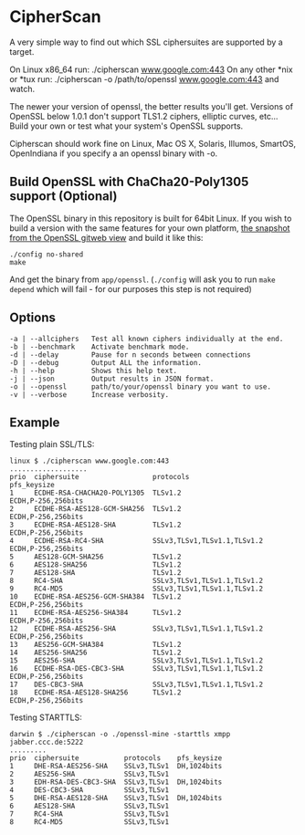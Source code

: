 CipherScan
==========
A very simple way to find out which SSL ciphersuites are supported by a target.

On Linux x86_64 run: ./cipherscan www.google.com:443
On any other *nix or *tux run: ./cipherscan -o /path/to/openssl www.google.com:443
and watch.

The newer your version of openssl, the better results you'll get. Versions
of OpenSSL below 1.0.1 don't support TLS1.2 ciphers, elliptic curves, etc... Build your own or test what your system's OpenSSL supports.

Cipherscan should work fine on Linux, Mac OS X, Solaris, Illumos, SmartOS, OpenIndiana if you specify a an openssl binary with -o.

Build OpenSSL with ChaCha20-Poly1305 support (Optional)
-------------------------------------------------------

The OpenSSL binary in this repository is built for 64bit Linux. If you wish to build a version with the same features for your own platform, [the snapshot from the OpenSSL gitweb view](http://git.openssl.org/gitweb/?p=openssl.git;a=tree;h=161b23361778c155f9c174694b1db2506a2e0b52;hb=9a8646510b) and build it like this:

```
./config no-shared
make
```

And get the binary from `app/openssl`. (`./config` will ask you to run `make depend` which will fail - for our purposes this step is not required)

Options
-------

```
-a | --allciphers   Test all known ciphers individually at the end.
-b | --benchmark    Activate benchmark mode.
-d | --delay        Pause for n seconds between connections
-D | --debug        Output ALL the information.
-h | --help         Shows this help text.
-j | --json         Output results in JSON format.
-o | --openssl      path/to/your/openssl binary you want to use.
-v | --verbose      Increase verbosity.
```

Example
-------

Testing plain SSL/TLS:
```
linux $ ./cipherscan www.google.com:443
...................
prio  ciphersuite                  protocols                    pfs_keysize
1     ECDHE-RSA-CHACHA20-POLY1305  TLSv1.2                      ECDH,P-256,256bits
2     ECDHE-RSA-AES128-GCM-SHA256  TLSv1.2                      ECDH,P-256,256bits
3     ECDHE-RSA-AES128-SHA         TLSv1.2                      ECDH,P-256,256bits
4     ECDHE-RSA-RC4-SHA            SSLv3,TLSv1,TLSv1.1,TLSv1.2  ECDH,P-256,256bits
5     AES128-GCM-SHA256            TLSv1.2
6     AES128-SHA256                TLSv1.2
7     AES128-SHA                   TLSv1.2
8     RC4-SHA                      SSLv3,TLSv1,TLSv1.1,TLSv1.2
9     RC4-MD5                      SSLv3,TLSv1,TLSv1.1,TLSv1.2
10    ECDHE-RSA-AES256-GCM-SHA384  TLSv1.2                      ECDH,P-256,256bits
11    ECDHE-RSA-AES256-SHA384      TLSv1.2                      ECDH,P-256,256bits
12    ECDHE-RSA-AES256-SHA         SSLv3,TLSv1,TLSv1.1,TLSv1.2  ECDH,P-256,256bits
13    AES256-GCM-SHA384            TLSv1.2
14    AES256-SHA256                TLSv1.2
15    AES256-SHA                   SSLv3,TLSv1,TLSv1.1,TLSv1.2
16    ECDHE-RSA-DES-CBC3-SHA       SSLv3,TLSv1,TLSv1.1,TLSv1.2  ECDH,P-256,256bits
17    DES-CBC3-SHA                 SSLv3,TLSv1,TLSv1.1,TLSv1.2
18    ECDHE-RSA-AES128-SHA256      TLSv1.2                      ECDH,P-256,256bits
```

Testing STARTTLS:
```
darwin $ ./cipherscan -o ./openssl-mine -starttls xmpp jabber.ccc.de:5222
.........
prio  ciphersuite           protocols    pfs_keysize
1     DHE-RSA-AES256-SHA    SSLv3,TLSv1  DH,1024bits
2     AES256-SHA            SSLv3,TLSv1
3     EDH-RSA-DES-CBC3-SHA  SSLv3,TLSv1  DH,1024bits
4     DES-CBC3-SHA          SSLv3,TLSv1
5     DHE-RSA-AES128-SHA    SSLv3,TLSv1  DH,1024bits
6     AES128-SHA            SSLv3,TLSv1
7     RC4-SHA               SSLv3,TLSv1
8     RC4-MD5               SSLv3,TLSv1
```
